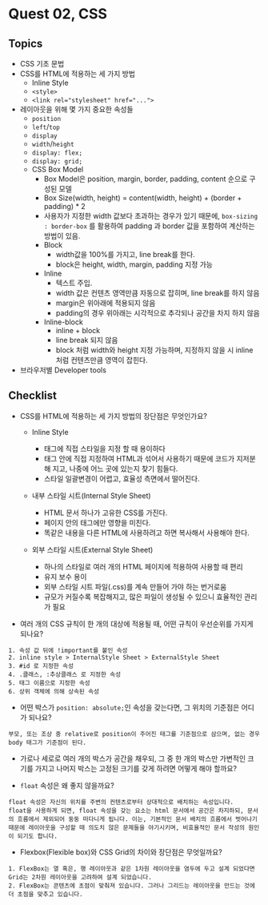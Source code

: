 # Quest 02, CSS

## Topics

- CSS 기초 문법
- CSS를 HTML에 적용하는 세 가지 방법
  - Inline Style
  - `<style>`
  - `<link rel="stylesheet" href="...">`
- 레이아웃을 위해 몇 가지 중요한 속성들
  - `position`
  - `left`/`top`
  - `display`
  - `width`/`height`
  - `display: flex;`
  - `display: grid;`
  - CSS Box Model
    - Box Model은 position, margin, border, padding, content 순으로 구성된 모델
    - Box Size(width, height) = content(width, height) + (border + padding) * 2
    - 사용자가 지정한 width 값보다 초과하는 경우가 있기 때문에, `box-sizing : border-box` 를 활용하여 padding 과 border 값을 포함하여 계산하는 방법이 있음.
    - Block
      - width값을 100%를 가지고, line break를 한다.
      - block은 height, width, margin, padding 지정 가능
    - Inline
      - 텍스트 주입.
      - width 값은 컨텐츠 영역만큼 자동으로 잡히며, line break를 하지 않음
      - margin은 위아래에 적용되지 않음
      - padding의 경우 위아래는 시각적으로 추각되나 공간을 차지 하지 않음
    - Inline-block
      - inline + block
      - line break 되지 않음
      - block 처럼 width와 height 지정 가능하며, 지정하지 않을 시 inline 처럼 컨텐츠만큼 영역이 잡힌다.
- 브라우저별 Developer tools

## Checklist

* CSS를 HTML에 적용하는 세 가지 방법의 장단점은 무엇인가요?

  * Inline Style

    * 태그에 직접 스타일을 지정 할 때 용이하다
    * 태그 안에 직접 지정하여 HTML과 섞어서 사용하기 때문에 코드가 지저분해 지고, 나중에 어느 곳에 있는지 찾기 힘들다.
    * 스타일 일괄변경이 어렵고, 효율성 측면에서 떨어진다.

  * 내부 스타일 시트(Internal Style Sheet)

    * HTML 문서 하나가 고유한 CSS를 가진다.
    * 페이지 안의 태그에만 영향을 미친다.
    * 똑같은 내용을 다른 HTML에 사용하려고 하면 복사해서 사용해야 한다.

  * 외부 스타일 시트(External Style Sheet)
    * 하나의 스타일로 여러 개의 HTML 페이지에 적용하여 사용할 때 편리
    * 유지 보수 용이
    * 외부 스타일 시트 파일(.css)를 계속 만들어 가야 하는 번거로움
    * 규모가 커질수록 복잡해지고, 많은 파일이 생성될 수 있으니 효율적인 관리가 필요




* 여러 개의 CSS 규칙이 한 개의 대상에 적용될 때, 어떤 규칙이 우선순위를 가지게 되나요?

```
1. 속성 값 뒤에 !important를 붙인 속성
2. inline style > InternalStyle Sheet > ExternalStyle Sheet
3. #id 로 지정한 속성
4. .클래스, :추상클래스 로 지정한 속성
5. 태그 이름으로 지정한 속성
6. 상위 객체에 의해 상속된 속성
```

* 어떤 박스가 `position: absolute;`인 속성을 갖는다면, 그 위치의 기준점은 어디가 되나요?

```
부모, 또는 조상 중 relative로 position이 주어진 태그를 기준점으로 삼으며, 없는 경우 body 태그가 기준점이 된다.
```

* 가로나 세로로 여러 개의 박스가 공간을 채우되, 그 중 한 개의 박스만 가변적인 크기를 가지고 나머지 박스는 고정된 크기를 갖게 하려면 어떻게 해야 할까요?

* `float` 속성은 왜 좋지 않을까요?

```
float 속성은 자신의 위치를 주변의 컨텐츠로부터 상대적으로 배치하는 속성입니다.
float을 사용하게 되면, float 속성을 갖는 요소는 html 문서에서 공간은 차지하되, 문서의 흐름에서 제외되어 둥둥 떠다니게 됩니다. 이는, 기본적인 문서 배치의 흐름에서 벗어나기 때문에 레이아웃을 구성할 때 의도치 않은 문제들을 야기시키며, 비효율적인 문서 작성의 원인이 되기도 합니다.
```

* Flexbox(Flexible box)와 CSS Grid의 차이와 장단점은 무엇일까요?

```
1. FlexBox는 열 혹은, 행 레이아웃과 같은 1차원 레이아웃을 염두에 두고 설계 되었다면 Grid는 2차원 레이아웃을 고려하여 설계 되었습니다.
2. FlexBox는 콘텐츠에 초점이 맞춰져 있습니다. 그러나 그리드는 레이아웃을 만드는 것에 더 초점을 맞추고 있습니다.

```